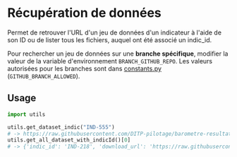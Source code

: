 # Récupération de données

Permet de retrouver l'URL d'un jeu de données d'un indicateur à l'aide de son ID ou de lister tous les fichiers, auquel ont été associé un indic_id.


Pour rechercher un jeu de données sur une **branche spécifique**, modifier la valeur de la variable d'environnement `BRANCH_GITHUB_REPO`. Les valeurs autorisées pour les branches sont dans [constants.py](./constants.py) (`GITHUB_BRANCH_ALLOWED`).

## Usage

```python
import utils

utils.get_dataset_indic("IND-555")
# -> https://raw.githubusercontent.com/DITP-pilotage/barometre-resultats/main/data/ind-555.csv
utils.get_all_dataset_with_indicId()[0]
# -> {'indic_id': 'IND-218', 'download_url': 'https://raw.githubusercontent.com/DITP-pilotage/barometre-resultats/main/data/ind-218.csv', 'name': 'ind-218.csv', 'path': 'data/ind-218.csv'}
```
